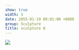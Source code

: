 ```yaml
---
show: true
width: 3
date: 2055-01-19 00:01:00 +0800
group: Sculpture
title: sculpture 8
---
```

<div>
<a href="/assets/images/photos/sculpture/20220606-DSC08074.jpg" target="_blank">
    <img data-src="/assets/images/photos/sculpture/20220606-DSC08074.jpg" class="lazy w-100 rounded-xl" src="{{ '/assets/images/empty_300x200.png' | relative_url }}">
</a>
</div>

